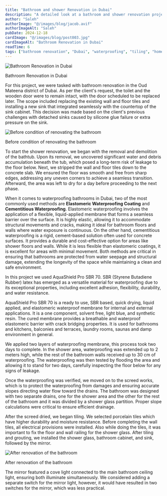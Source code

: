 ```yaml
---
title: "Bathroom and shower Renovation in Dubai"
description: "A detailed look at a bathroom and shower renovation project in Dubai, covering demolition, waterproofing, tiling, and finishing touches for a modern, durable result."
author: "Saleh"
authorImage: "@/images/blog/jacob.avif"
authorImageAlt: "Saleh"
pubDate: 2024-12-18
cardImage: "@/images/blog/post003.jpg"
cardImageAlt: "Bathroom Renovation in Dubai"
readTime: 6
tags: ["bathroom renovation", "Dubai", "waterproofing", "tiling", "home improvement"]
---
```


![Bathroom Renovation in Dubai](@/images/blog/post003.jpg "Bathroom Renovation in Dubai")

Bathroom Renovation in Dubai

For this project, we were tasked with bathroom renovation in the Oud Mateena district of Dubai. As per the client's request, the toilet and the wooden door were to remain intact, with the door scheduled to be replaced later. The scope included replacing the existing wall and floor tiles and installing a new sink that integrated seamlessly with the countertop of the sink cabinet. This decision was made based on the client's previous challenges with detached sinks caused by silicone glue failure or extra pressure on the sink.

  

![Before condition of renovating the bathroom](@/images/blog/post003-2.png "Before condition of renovating the bathroom")

Before condition of renovating the bathroom

To start the shower renovation, we began with the removal and demolition of the bathtub. Upon its removal, we uncovered significant water and debris accumulation beneath the tub, which posed a long-term risk of leakage to the floor below. Next, we stripped the wall and floor tiles down to the concrete slab. We ensured the floor was smooth and free from sharp edges, addressing any uneven corners to achieve a seamless transition. Afterward, the area was left to dry for a day before proceeding to the next phase.

When it comes to waterproofing bathrooms in Dubai, two of the most commonly used methods are  **Elastomeric Waterproofing Coating**  and  **Cementitious Waterproofing**. Elastomeric waterproofing involves the application of a flexible, liquid-applied membrane that forms a seamless barrier over the surface. It is highly elastic, allowing it to accommodate structural movements and cracks, making it ideal for bathroom floors and walls where water exposure is continuous. On the other hand, cementitious waterproofing is a rigid, cement-based solution often used for concrete surfaces. It provides a durable and cost-effective option for areas like shower floors and walls. While it is less flexible than elastomeric coatings, it is excellent for areas with minimal movement. Both methods are critical in ensuring that bathrooms are protected from water seepage and structural damage, extending the longevity of the space while maintaining a clean and safe environment.

In this project we used AquaShield Pro SBR 70. SBR (Styrene Butadiene Rubber) latex has emerged as a versatile material for waterproofing due to its exceptional properties, including excellent adhesion, flexibility, durability, and water resistance.

AquaShield Pro SBR 70 is a ready to use, SBR based, quick drying, liquid applied, and elastomeric waterproof membrane for internal and external applications. It is a one component, solvent free, light blue, and synthetic resin. The cured membrane provides a breathable and waterproof elastomeric barrier with crack bridging properties. It is used for bathrooms and kitchens, balconies and terraces, laundry rooms, saunas and damp environment in general.

We applied two layers of waterproofing membrane, this process took two days to complete. In the shower area, waterproofing was extended up to 2 meters high, while the rest of the bathroom walls received up to 30 cm of waterproofing. The waterproofing was then tested by flooding the area and allowing it to stand for two days, carefully inspecting the floor below for any signs of leakage.

Once the waterproofing was verified, we moved on to the screed works, which is to protect the waterproofing from damages and ensuring accurate slopes directing water flow toward the drains. The bathroom was designed with two separate drains, one for the shower area and the other for the rest of the bathroom and it was divided by a shower glass partition. Proper slope calculations were critical to ensure efficient drainage.

After the screed dried, we began tiling. We selected porcelain tiles which have higher durability and moisture resistance. Before completing the wall tiles, all electrical provisions were installed. Also while doing the tiles, it was important to fix the floor and wall railing for the shower glass. After tiling and grouting, we installed the shower glass, bathroom cabinet, and sink, followed by the mirror.

  

![After renovation of the bathroom](@/images/blog/post003-3.png "After renovation of the bathroom")

After renovation of the bathroom

The mirror featured a cove light connected to the main bathroom ceiling light, ensuring both illuminate simultaneously. We considered adding a separate switch for the mirror light, however, it would have resulted in two switches for the mirror, which was less practical.